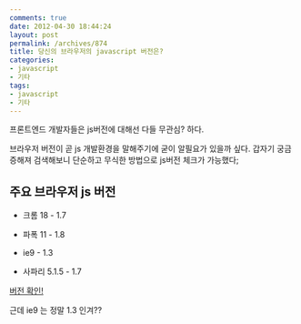 ```yaml
---
comments: true
date: 2012-04-30 18:44:24
layout: post
permalink: /archives/874
title: 당신의 브라우저의 javascript 버전은?
categories:
- javascript
- 기타
tags:
- javascript
- 기타
---
```


프론트엔드 개발자들은  js버전에 대해선 다들 무관심? 하다.  

브라우저 버전이 곧 js 개발환경을 말해주기에 굳이 알필요가 있을까 싶다.  갑자기 궁금증해져 검색해보니 단순하고 무식한 방법으로 js버전 체크가 가능했다;





## 주요 브라우저 js 버전







  * 크롬 18 - 1.7


  * 파폭  11 - 1.8


  * ie9  -  1.3


  * 사파리 5.1.5  - 1.7





[버전 확인!](http://jsbin.com/ifosav/4/edit#javascript,html,live)





근데 ie9 는 정말 1.3  인겨??



